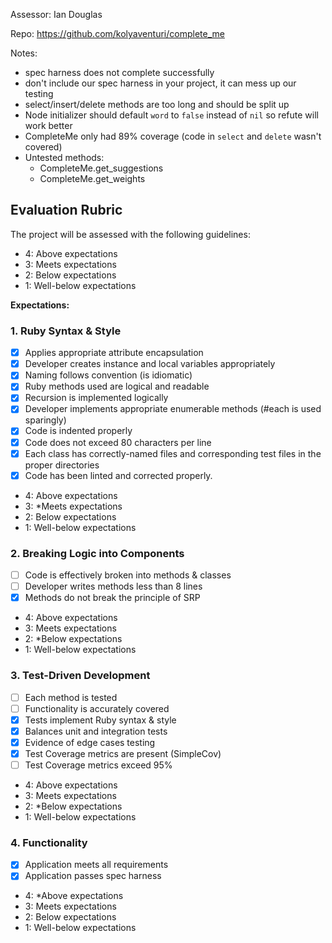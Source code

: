 Assessor: Ian Douglas

Repo: https://github.com/kolyaventuri/complete_me

Notes:

- spec harness does not complete successfully
- don't include our spec harness in your project, it can mess up our testing
- select/insert/delete methods are too long and should be split up
- Node initializer should default `word` to `false` instead of `nil` so refute will work better
- CompleteMe only had 89% coverage (code in `select` and `delete` wasn't covered)
- Untested methods:
  - CompleteMe.get_suggestions
  - CompleteMe.get_weights

## Evaluation Rubric

The project will be assessed with the following guidelines:

* 4: Above expectations
* 3: Meets expectations
* 2: Below expectations
* 1: Well-below expectations

**Expectations:**

### 1. Ruby Syntax & Style

- [X] Applies appropriate attribute encapsulation  
- [X] Developer creates instance and local variables appropriately
- [X] Naming follows convention (is idiomatic)
- [X] Ruby methods used are logical and readable  
- [X] Recursion is implemented logically
- [X] Developer implements appropriate enumerable methods (#each is used sparingly)
- [X] Code is indented properly
- [X] Code does not exceed 80 characters per line 
- [X] Each class has correctly-named files and corresponding test files in the proper directories
- [X] Code has been linted and corrected properly.

* 4: Above expectations
* 3: *Meets expectations
* 2: Below expectations
* 1: Well-below expectations

### 2. Breaking Logic into Components

- [ ] Code is effectively broken into methods & classes 
- [ ] Developer writes methods less than 8 lines 
- [X] Methods do not break the principle of SRP 

* 4: Above expectations
* 3: Meets expectations
* 2: *Below expectations
* 1: Well-below expectations

### 3. Test-Driven Development

- [ ] Each method is tested  
- [ ] Functionality is accurately covered
- [X] Tests implement Ruby syntax & style   
- [X] Balances unit and integration tests 
- [X] Evidence of edge cases testing 
- [X] Test Coverage metrics are present (SimpleCov)
- [ ] Test Coverage metrics exceed 95%

* 4: Above expectations
* 3: Meets expectations
* 2: *Below expectations
* 1: Well-below expectations

### 4. Functionality

- [X] Application meets all requirements
- [X] Application passes spec harness

* 4: *Above expectations
* 3: Meets expectations
* 2: Below expectations
* 1: Well-below expectations
